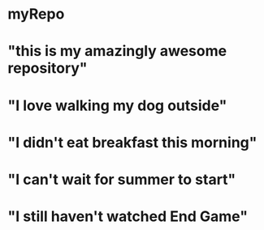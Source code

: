# myRepo

# "this is my amazingly awesome repository"

# "I love walking my dog outside"
  
#  "I didn't eat breakfast this morning"
 
#  "I can't wait for summer to start"

#  "I still haven't watched End Game"